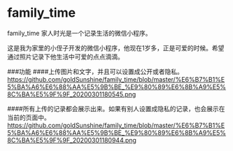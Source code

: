 # family_time
family_time 家人时光是一个记录生活的微信小程序。

这是我为家里的小侄子开发的微信小程序，他现在1岁多，正是可爱的时候。希望通过照片记录下他生活中可爱的点点滴滴。

###功能
####上传图片和文字，并且可以设置成公开或者隐私。
https://github.com/goldSunshine/family_time/blob/master/%E6%B7%B1%E5%BA%A6%E6%88%AA%E5%9B%BE_%E9%80%89%E6%8B%A9%E5%8C%BA%E5%9F%9F_20200301180545.png

####所有上传的记录都会展示出来。如果有别人设置成隐私的记录，也会展示在当前的页面中。
https://github.com/goldSunshine/family_time/blob/master/%E6%B7%B1%E5%BA%A6%E6%88%AA%E5%9B%BE_%E9%80%89%E6%8B%A9%E5%8C%BA%E5%9F%9F_20200301180944.png
